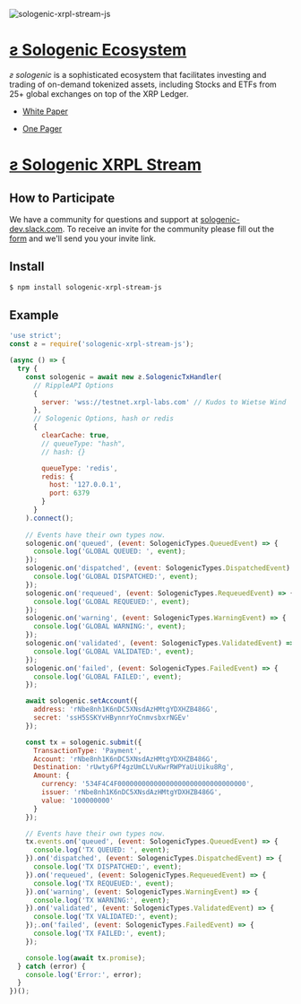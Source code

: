 ![sologenic-xrpl-stream-js](https://www.sologenic.com/images/solo-plain.png)

# [&#x1a8; Sologenic Ecosystem](https://www.sologenic.com)

_&#x1a8;_ _sologenic_ is a sophisticated ecosystem that facilitates investing and trading of on-demand tokenized assets, including Stocks and ETFs from 25+ global exchanges on top of the XRP Ledger.

- [White Paper](https://www.sologenic.com/downloads/sologenic-whitepaper.pdf)

- [One Pager](https://www.sologenic.com/downloads/sologenic-onepage.pdf)

# [&#x1a8; Sologenic XRPL Stream](https://github.com/sologenic/sologenic-xrpl-stream-js)

## How to Participate

We have a community for questions and support at [sologenic-dev.slack.com](https://sologenic-dev.slack.com). To receive an invite for the community please fill out the [form](https://docs.google.com/forms/d/e/1FAIpQLSdcpIL-u2FsqBZj0ikG7UyJe3l9If7sVr7MdTpVnINQJJbsQg/viewform) and we'll send you your invite link.

## Install

```bash
$ npm install sologenic-xrpl-stream-js
```

## Example

```js
'use strict';
const ƨ = require('sologenic-xrpl-stream-js');

(async () => {
  try {
    const sologenic = await new ƨ.SologenicTxHandler(
      // RippleAPI Options
      {
        server: 'wss://testnet.xrpl-labs.com' // Kudos to Wietse Wind
      },
      // Sologenic Options, hash or redis
      {
        clearCache: true,
        // queueType: "hash",
        // hash: {}

        queueType: 'redis',
        redis: {
          host: '127.0.0.1',
          port: 6379
        }
      }
    ).connect();
   
    // Events have their own types now.
    sologenic.on('queued', (event: SologenicTypes.QueuedEvent) => {
      console.log('GLOBAL QUEUED: ', event);
    });
    sologenic.on('dispatched', (event: SologenicTypes.DispatchedEvent) => {
      console.log('GLOBAL DISPATCHED:', event);
    });
    sologenic.on('requeued', (event: SologenicTypes.RequeuedEvent) => {
      console.log('GLOBAL REQUEUED:', event);
    });
    sologenic.on('warning', (event: SologenicTypes.WarningEvent) => {
      console.log('GLOBAL WARNING:', event);
    });
    sologenic.on('validated', (event: SologenicTypes.ValidatedEvent) => {
      console.log('GLOBAL VALIDATED:', event);
    });
    sologenic.on('failed', (event: SologenicTypes.FailedEvent) => {
      console.log('GLOBAL FAILED:', event);
    });

    await sologenic.setAccount({
      address: 'rNbe8nh1K6nDC5XNsdAzHMtgYDXHZB486G',
      secret: 'ssH5SSKYvHBynnrYoCnmvsbxrNGEv'
    });

    const tx = sologenic.submit({
      TransactionType: 'Payment',
      Account: 'rNbe8nh1K6nDC5XNsdAzHMtgYDXHZB486G',
      Destination: 'rUwty6Pf4gzUmCLVuKwrRWPYaUiUiku8Rg',
      Amount: {
        currency: '534F4C4F00000000000000000000000000000000',
        issuer: 'rNbe8nh1K6nDC5XNsdAzHMtgYDXHZB486G',
        value: '100000000'
      }
    });

    // Events have their own types now.
    tx.events.on('queued', (event: SologenicTypes.QueuedEvent) => {
      console.log('TX QUEUED: ', event);
    }).on('dispatched', (event: SologenicTypes.DispatchedEvent) => {
      console.log('TX DISPATCHED:', event);
    }).on('requeued', (event: SologenicTypes.RequeuedEvent) => {
      console.log('TX REQUEUED:', event);
    }).on('warning', (event: SologenicTypes.WarningEvent) => {
      console.log('TX WARNING:', event);
    }).on('validated', (event: SologenicTypes.ValidatedEvent) => {
      console.log('TX VALIDATED:', event);
    });.on('failed', (event: SologenicTypes.FailedEvent) => {
      console.log('TX FAILED:', event);
    });

    console.log(await tx.promise);
  } catch (error) {
    console.log('Error:', error);
  }
})();
```
